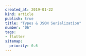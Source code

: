 ```yaml
---
created_at: 2019-01-22
kind: article
publish: true
title: "Types & JSON Serialization"
number: "06"
tags:
- flutter 
sitemap:
  priority: 0.6
---
```


